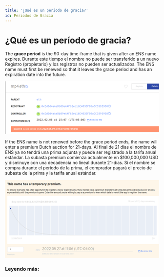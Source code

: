 ```yaml
---
title: '¿Qué es un período de gracia?'
id: Periodos de Gracia
---
```


# ¿Qué es un período de gracia?

The **grace period** is the 90-day time-frame that is given after an ENS name expires. Durante este tiempo el nombre no puede ser transferido a un nuevo Registro (propietario) y los registros no pueden ser actualizados. The ENS name must first be renewed so that it leaves the grace period and has an expiration date into the future.

![Comprobando nombre en período de gracia.](./img/grace-period-1.png "La aplicación del administrador se mostrará si un nombre está en período de gracia.")

If the ENS name is not renewed before the grace period ends, the name will enter a premium Dutch auction for 21-days. Al final de 21 días el nombre de ENS ya no tendrá una prima adjunta y puede ser registrado a la tarifa anual estándar. La subasta premium comienza actualmente en $100,000,000 USD y disminuye con una decadencia no lineal durante 21-días. Si el nombre se compra durante el período de la prima, el comprador pagará el precio de subasta de la prima y la tarifa anual estándar.

![Descomposición del Periodo de Gracia](./img/grace-period-2.png "Representación gráfica de la decadencia del período primario.")

### Leyendo más:<!-- * \[What is a premium auction?\](what-is-a-premium-auction.md) -->
